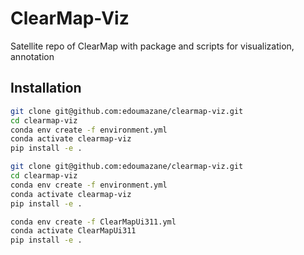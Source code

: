 # ClearMap-Viz
Satellite repo of ClearMap with package and scripts for visualization, annotation

## Installation
```bash
git clone git@github.com:edoumazane/clearmap-viz.git
cd clearmap-viz
conda env create -f environment.yml
conda activate clearmap-viz
pip install -e .
```

```bash
git clone git@github.com:edoumazane/clearmap-viz.git
cd clearmap-viz
conda env create -f environment.yml
conda activate clearmap-viz
pip install -e .
```

```bash
conda env create -f ClearMapUi311.yml
conda activate ClearMapUi311
pip install -e .
```
